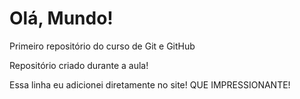 # Olá, Mundo!
 Primeiro repositório do curso de Git e GitHub

Repositório criado durante a aula!

Essa linha eu adicionei diretamente no site! QUE IMPRESSIONANTE!
